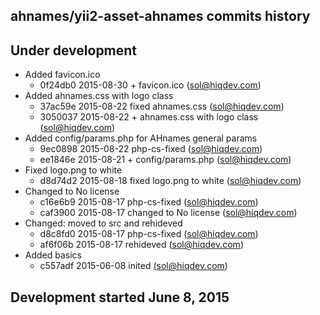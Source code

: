 ahnames/yii2-asset-ahnames commits history
------------------------------------------

## Under development

- Added favicon.ico
    - 0f24db0 2015-08-30 + favicon.ico (sol@hiqdev.com)
- Added ahnames.css with logo class
    - 37ac59e 2015-08-22 fixed ahnames.css (sol@hiqdev.com)
    - 3050037 2015-08-22 + ahnames.css with logo class (sol@hiqdev.com)
- Added config/params.php for AHnames general params
    - 9ec0898 2015-08-22 php-cs-fixed (sol@hiqdev.com)
    - ee1846e 2015-08-21 + config/params.php (sol@hiqdev.com)
- Fixed logo.png to white
    - d8d74d2 2015-08-18 fixed logo.png to white (sol@hiqdev.com)
- Changed to No license
    - c16e6b9 2015-08-17 php-cs-fixed (sol@hiqdev.com)
    - caf3900 2015-08-17 changed to No license (sol@hiqdev.com)
- Changed: moved to src and rehideved
    - d8c8fd0 2015-08-17 php-cs-fixed (sol@hiqdev.com)
    - af6f06b 2015-08-17 rehideved (sol@hiqdev.com)
- Added basics
    - c557adf 2015-06-08 inited (sol@hiqdev.com)

## Development started June 8, 2015

